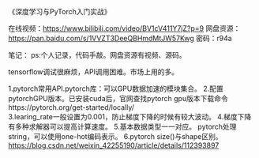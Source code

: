 
《深度学习与PyTorch入门实战》

在线视频：https://www.bilibili.com/video/BV1cV411Y7jZ?p=9
网盘资源：https://pan.baidu.com/s/1VVZT3DeeQBHmdMtJW57Kwg    密码：r94a 



笔记：
ps:个人记录，代码手敲。网盘资源有视频、源码。

tensorflow调试很麻烦，API调用困难。市场上用的多。

1.pytorch常用API.pytorch库：可以GPU数据加速的模块集合。
2.配置pytorchGPU版本。已安装cuda后，官网查找pytorch gpu版本下载命令https://pytorch.org/get-started/locally/      
3.learing_rate一般设置为0.001，防止梯度下降的时候有较大波动。
4.梯度下降有多种求解器可以提高计算速度。
5.基本数据类型一一对应。
pytorch处理string，可以使用one-hot编码表示。
6.pytorch size()与shape区别。https://blog.csdn.net/weixin_42255190/article/details/112393897
